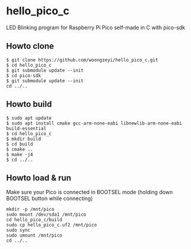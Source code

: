 # hello_pico_c

LED Blinking program for Raspberry Pi Pico self-made in C with pico-sdk

## Howto clone

```
$ git clone https://github.com/woongzeyi/hello_pico_c.git
$ cd hello_pico_c
$ git submodule update --init
$ cd pico-sdk
$ git submodule update --init
cd ../..
```

## Howto build 

```
$ sudo apt update
$ sudo apt install cmake gcc-arm-none-eabi libnewlib-arm-none-eabi build-essential 
$ cd hello_pico_c
$ mkdir build
$ cd build
$ cmake ..
$ make -j4
$ cd ../..
```

## Howto load & run

Make sure your Pico is connected in BOOTSEL mode (holding down BOOTSEL button while connecting)

```
mkdir -p /mnt/pico
sudo mount /dev/sda1 /mnt/pico
cd hello_pico_c/build
sudo cp hello_pico_c.uf2 /mnt/pico
sudo sync
sudo umount /mnt/pico
cd ../..
```
